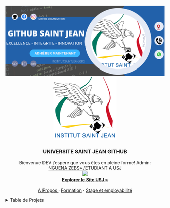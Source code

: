 <a name="readme-top"></a>

<img src="https://github.com/UNIVERSITE-SAINT-JEAN/.github/blob/master/profile/Github%20Saint%20Jean.png?raw=true">

<!-- PROJECT LOGO DE USI @DEVZEBS-->
<br />
<div align="center">
   <a href="https://github.com/NGcodeX">
    <img src="https://github.com/UNIVERSITE-SAINT-JEAN/.github/blob/master/Ssfdsfans%20titre.png?raw=true" alt="Logo" width="200" height="200">
  </a>

  <h3 align="center">UNIVERSITE SAINT JEAN GITHUB</h3>

  <p align="center">
    Bienvenue DEV j'espere que vous êtes en pleine forme! Admin:<br> <a href="https://github.com/PILOTEZEBS">NGUENA ZEBS»</a> /ETUDIANT A USJ
    <br/>
    <a href="https://github.com/PILOTEZEBS"><img src="https://avatars.githubusercontent.com/u/94785948?v=4" width="64px"/></a><br>
    <a href="https://institutsaintjean.org/" target=_blank><strong>Explorer le Site USJ »</strong></a>
    <br />
    <br />
    <a href="https://institutsaintjean.org/a-propos/">A Propos </a>
    ·
    <a href="https://institutsaintjean.org/cycle-ingenieur/">Formation</a>
    ·
    <a href="https://institutsaintjean.org/stage-et-employabilite/">Stage et employabilité</a>
  </p>
</div>



<!-- TABLE OF CONTENTS @DEVZEBS USJ-->
<details>
  <summary>Table de Projets</summary>
  <ol>
    <li>
      <a href="#about-the-project">À propos du projet</a>
      <ul>
        <li><a href="#built-with"></a></li>
      </ul>
    </li>
    <li>
      <a href="#getting-started"></a>
      <ul>
        <li><a href="#prerequisites"></a></li>
      </ul>
    </li>
    <ul>
    <li><a href="#roadmap">Pages</a></li>
    <li><a href="#contributing"></a></li>
    <li><a href="#contact">Contact</a></li>
    <li><a href="#acknowledgments"></a></li>
    </ul>
  </ol>
</details>


